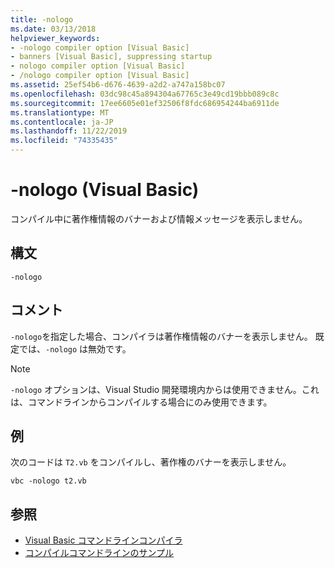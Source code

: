 ```yaml
---
title: -nologo
ms.date: 03/13/2018
helpviewer_keywords:
- -nologo compiler option [Visual Basic]
- banners [Visual Basic], suppressing startup
- nologo compiler option [Visual Basic]
- /nologo compiler option [Visual Basic]
ms.assetid: 25ef54b6-d676-4639-a2d2-a747a158bc07
ms.openlocfilehash: 03dc98c45a894304a67765c3e49cd19bbb089c8c
ms.sourcegitcommit: 17ee6605e01ef32506f8fdc686954244ba6911de
ms.translationtype: MT
ms.contentlocale: ja-JP
ms.lasthandoff: 11/22/2019
ms.locfileid: "74335435"
---
```

# <a name="-nologo-visual-basic"></a>-nologo (Visual Basic)
コンパイル中に著作権情報のバナーおよび情報メッセージを表示しません。  
  
## <a name="syntax"></a>構文  
  
```console  
-nologo  
```  
  
## <a name="remarks"></a>コメント  
 `-nologo`を指定した場合、コンパイラは著作権情報のバナーを表示しません。 既定では、`-nologo` は無効です。  
  
> [!NOTE]
> `-nologo` オプションは、Visual Studio 開発環境内からは使用できません。これは、コマンドラインからコンパイルする場合にのみ使用できます。  
  
## <a name="example"></a>例  
 次のコードは `T2.vb` をコンパイルし、著作権のバナーを表示しません。  
  
```console
vbc -nologo t2.vb  
```  
  
## <a name="see-also"></a>参照

- [Visual Basic コマンドラインコンパイラ](../../../visual-basic/reference/command-line-compiler/index.md)
- [コンパイルコマンドラインのサンプル](../../../visual-basic/reference/command-line-compiler/sample-compilation-command-lines.md)
